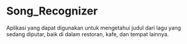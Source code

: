 # Song_Recognizer
Aplikasi yang dapat digunakan untuk mengetahui judul dari lagu yang sedang diputar, baik di dalam restoran, kafe, dan tempat lainnya.
